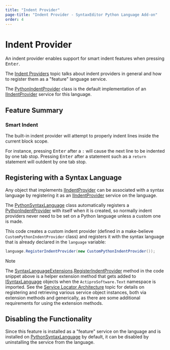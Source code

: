 ```yaml
---
title: "Indent Provider"
page-title: "Indent Provider - SyntaxEditor Python Language Add-on"
order: 4
---
```

# Indent Provider

An indent provider enables support for smart indent features when pressing <kbd>Enter</kbd>.

The [Indent Providers](../../user-interface/input-output/indent-providers.md) topic talks about indent providers in general and how to register them as a "feature" language service.

The [PythonIndentProvider](xref:ActiproSoftware.Text.Languages.Python.Implementation.PythonIndentProvider) class is the default implementation of an [IIndentProvider](xref:@ActiproUIRoot.Controls.SyntaxEditor.IIndentProvider) service for this language.

## Feature Summary

### Smart Indent

The built-in indent provider will attempt to properly indent lines inside the current block scope.

For instance, pressing <kbd>Enter</kbd> after a `:` will cause the next line to be indented by one tab stop.  Pressing <kbd>Enter</kbd> after a statement such as a `return` statement will outdent by one tab stop.

## Registering with a Syntax Language

Any object that implements [IIndentProvider](xref:@ActiproUIRoot.Controls.SyntaxEditor.IIndentProvider) can be associated with a syntax language by registering it as an [IIndentProvider](xref:@ActiproUIRoot.Controls.SyntaxEditor.IIndentProvider) service on the language.

The [PythonSyntaxLanguage](xref:ActiproSoftware.Text.Languages.Python.Implementation.PythonSyntaxLanguage) class automatically registers a [PythonIndentProvider](xref:ActiproSoftware.Text.Languages.Python.Implementation.PythonIndentProvider) with itself when it is created, so normally indent providers never need to be set on a Python language unless a custom one is made.

This code creates a custom indent provider (defined in a make-believe `CustomPythonIndentProvider` class) and registers it with the syntax language that is already declared in the `language` variable:

```csharp
language.RegisterIndentProvider(new CustomPythonIndentProvider());
```

> [!NOTE]
> The [SyntaxLanguageExtensions](xref:ActiproSoftware.Text.SyntaxLanguageExtensions).[RegisterIndentProvider](xref:ActiproSoftware.Text.SyntaxLanguageExtensions.RegisterIndentProvider*) method in the code snippet above is a helper extension method that gets added to [ISyntaxLanguage](xref:ActiproSoftware.Text.ISyntaxLanguage) objects when the `ActiproSoftware.Text` namespace is imported.  See the [Service Locator Architecture](../../language-creation/service-locator-architecture.md) topic for details on registering and retrieving various service object instances, both via extension methods and generically, as there are some additional requirements for using the extension methods.

## Disabling the Functionality

Since this feature is installed as a "feature" service on the language and is installed on [PythonSyntaxLanguage](xref:ActiproSoftware.Text.Languages.Python.Implementation.PythonSyntaxLanguage) by default, it can be disabled by uninstalling the service from the language.
